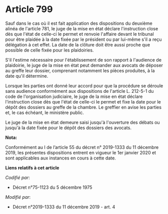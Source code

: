 # Article 799

Sauf dans le cas où il est fait application des dispositions du deuxième alinéa de l'article 781, le juge de la mise en état
déclare l'instruction close dès que l'état de celle-ci le permet et renvoie l'affaire devant le tribunal pour être plaidée à
la date fixée par le président ou par lui-même s'il a reçu délégation à cet effet. La date de la clôture doit être aussi
proche que possible de celle fixée pour les plaidoiries.

S'il l'estime nécessaire pour l'établissement de son rapport à l'audience de plaidoirie, le juge de la mise en état peut
demander aux avocats de déposer au greffe leur dossier, comprenant notamment les pièces produites, à la date qu'il détermine.

Lorsque les parties ont donné leur accord pour que la procédure se déroule sans audience conformément aux dispositions de
l'article L. 212-5-1 du code de l'organisation judiciaire, le juge de la mise en état déclare l'instruction close dès que
l'état de celle-ci le permet et fixe la date pour le dépôt des dossiers au greffe de la chambre. Le greffier en avise les
parties et, le cas échéant, le ministère public.

Le juge de la mise en état demeure saisi jusqu'à l'ouverture des débats ou jusqu'à la date fixée pour le dépôt des dossiers
des avocats.

**Nota:**

Conformément au I de l’article 55 du décret n° 2019-1333 du 11 décembre 2019, les présentes dispositions entrent en vigueur
le 1er janvier 2020 et sont applicables aux instances en cours à cette date.

**Liens relatifs à cet article**

_Codifié par_:

  - Décret n°75-1123 du 5 décembre 1975

_Modifié par_:

  - Décret n°2019-1333 du 11 décembre 2019 - art. 4
